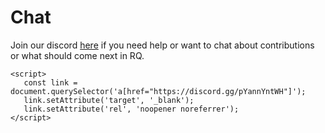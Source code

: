 # Chat

Join our discord [here](https://discord.gg/pYannYntWH) if you need help or want to chat about contributions or what should come next in RQ.

```{raw} html
<script>
   const link = document.querySelector('a[href="https://discord.gg/pYannYntWH"]');
   link.setAttribute('target', '_blank');
   link.setAttribute('rel', 'noopener noreferrer');
</script>
```
